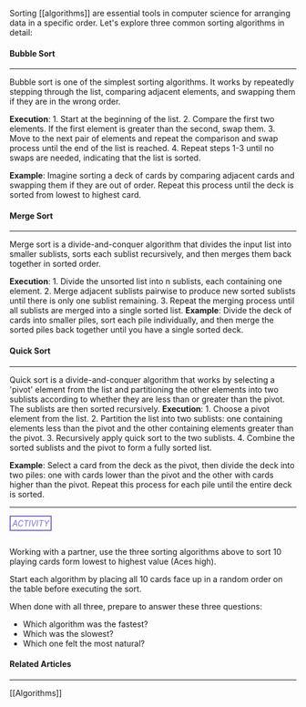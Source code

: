 Sorting [[algorithms]] are essential tools in computer science for arranging data in a specific order. Let's explore three common sorting algorithms in detail:

#### Bubble Sort
<hr>
Bubble sort is one of the simplest sorting algorithms. It works by repeatedly stepping through the list, comparing adjacent elements, and swapping them if they are in the wrong order.

**Execution**:
    1. Start at the beginning of the list.
    2. Compare the first two elements. If the first element is greater than the second, swap them.
    3. Move to the next pair of elements and repeat the comparison and swap process until the end of the list is reached.
    4. Repeat steps 1-3 until no swaps are needed, indicating that the list is sorted.
    
**Example**:
	Imagine sorting a deck of cards by comparing adjacent cards and swapping them if they are out of order. Repeat this process until the deck is sorted from lowest to highest card.

#### Merge Sort
<hr>
    
Merge sort is a divide-and-conquer algorithm that divides the input list into smaller sublists, sorts each sublist recursively, and then merges them back together in sorted order.

**Execution**:
    1. Divide the unsorted list into n sublists, each containing one element.
    2. Merge adjacent sublists pairwise to produce new sorted sublists until there is only one sublist remaining.
    3. Repeat the merging process until all sublists are merged into a single sorted list.
**Example**:
	Divide the deck of cards into smaller piles, sort each pile individually, and then merge the sorted piles back together until you have a single sorted deck.

#### Quick Sort
<hr>

Quick sort is a divide-and-conquer algorithm that works by selecting a 'pivot' element from the list and partitioning the other elements into two sublists according to whether they are less than or greater than the pivot. The sublists are then sorted recursively.
**Execution**:
    1. Choose a pivot element from the list.
    2. Partition the list into two sublists: one containing elements less than the pivot and the other containing elements greater than the pivot.
    3. Recursively apply quick sort to the two sublists.
    4. Combine the sorted sublists and the pivot to form a fully sorted list.

**Example**: 
	Select a card from the deck as the pivot, then divide the deck into two piles: one with cards lower than the pivot and the other with cards higher than the pivot. Repeat this process for each pile until the entire deck is sorted.



<hr>

###### <span style="color: #7b6cd9; border: 2px solid #7b6cd9; padding: 3px">ACTIVITY</span>

Working with a partner, use the three sorting algorithms above to sort 10 playing cards form lowest to highest value (Aces high).

Start each algorithm by placing all 10 cards face up in a random order on the table before executing the sort.

When done with all three, prepare to answer these three questions:
* Which algorithm was the fastest?
* Which was the slowest?
* Which one felt the most natural?

#### Related Articles
<hr>

[[Algorithms]]